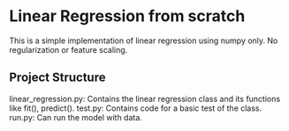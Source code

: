# Linear Regression from scratch
This is a simple implementation of linear regression using numpy only. No regularization or feature scaling.

## Project Structure
linear_regression.py: Contains the linear regression class and its functions like fit(), predict().
test.py: Contains code for a basic test of the class.
run.py: Can run the model with data.


